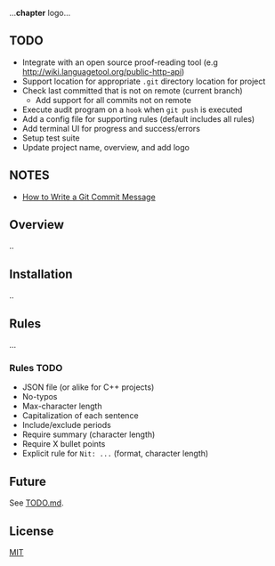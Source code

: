 ...**chapter** logo...

## TODO 
+ Integrate with an open source proof-reading tool (e.g http://wiki.languagetool.org/public-http-api)
+ Support location for appropriate `.git` directory location for project
+ Check last committed that is not on remote (current branch)
  + Add support for all commits not on remote
+ Execute audit program on a `hook` when `git push` is executed
+ Add a config file for supporting rules (default includes all rules)
+ Add terminal UI for progress and success/errors
+ Setup test suite
+ Update project name, overview, and add logo

## NOTES
+ [How to Write a Git Commit Message](https://chris.beams.io/posts/git-commit)

## Overview
..

## Installation
..

## Rules
...

### Rules TODO
+ JSON file (or alike for C++ projects)
+ No-typos
+ Max-character length
+ Capitalization of each sentence
+ Include/exclude periods
+ Require summary (character length)
+ Require X bullet points
+ Explicit rule for `Nit: ...` (format, character length)

## Future
See [TODO.md](https://github.com/williamgrosset/chapter/blob/master/TODO.md).

## License
[MIT](https://github.com/williamgrosset/chapter/blob/master/LICENSE)
